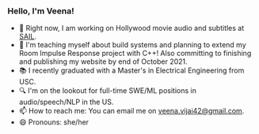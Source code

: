 ### Hello, I'm Veena!

- 🔭 Right now, I am working on Hollywood movie audio and subtitles at [SAIL](https://sail.usc.edu/).
- 🌱 I'm teaching myself about build systems and planning to extend my Room Impulse Response project with C++! Also committing to finishing and publishing my website by end of October 2021.
- :books: I recently graduated with a Master's in Electrical Engineering from USC.
- :mag: I'm on the lookout for full-time SWE/ML positions in audio/speech/NLP in the US.
- 📫 How to reach me: You can email me on <veena.vijai42@gmail.com>.
- 😄 Pronouns: she/her

<!--
**veenavijai/veenavijai** is a ✨ _special_ ✨ repository because its `README.md` (this file) appears on your GitHub profile.

Here are some ideas to get you started:

- 🔭 I’m currently working on ...
- 🌱 I’m currently learning ...
- 👯 I’m looking to collaborate on ...
- 🤔 I’m looking for help with ...
- 💬 Ask me about ...
- 📫 How to reach me: ...
- 😄 Pronouns: ...
- ⚡ Fun fact: ...
-->

